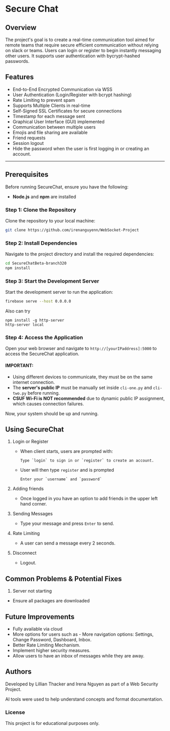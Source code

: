 # Secure Chat

## Overview 
The project's goal is to create a real-time communication tool aimed for remote teams that require secure efficient communication without relying on slack or teams. Users can login or register to begin instantly messaging other users. It supports user authentication with bycrypt-hashed passwords.

## Features
- End-to-End Encrypted Communication via WSS
- User Authentication (Login/Register with bcrypt hashing)
- Rate Limiting to prevent spam
- Supports Multiple Clients in real-time
- Self-Signed SSL Certificates for secure connections
- Timestamp for each message sent
- Graphical User Interface (GUI) implemented
- Communication between multiple users
- Emojis and file sharing are available
- Friend requests
- Session logout
- Hide the password when the user is first logging in or creating an account.


 
---
## **Prerequisites**  
Before running SecureChat, ensure you have the following:
- **Node.js** and **npm** are installed

### Step 1: Clone the Repository
Clone the repository to your local machine:
```bash
git clone https://github.com/irenanguyenn/WebSocket-Project
```

### Step 2: Install Dependencies
Navigate to the project directory and install the required dependencies:
```bash
cd SecureChatBeta-branch320
npm install
```

### Step 3: Start the Development Server
Start the development server to run the application:
```bash
firebase serve --host 0.0.0.0
```
Also can try
```
npm install -g http-server
http-server local
```

### Step 4: Access the Application
Open your web browser and navigate to `http://[yourIPaddress]:5000` to access the SecureChat application.


#### **IMPORTANT:**  
- Using different devices to communicate, they must be on the same internet connection.  
- The **server's public IP** must be manually set inside `cli-one.py` and `cli-two.py` before running.  
- **CSUF Wi-Fi is NOT recommended** due to dynamic public IP assignment, which causes connection failures.  


Now, your system should be up and running. 

## Using SecureChat

1. Login or Register
   * When client starts, users are prompted with:
     ```
     Type `login` to sign in or `register` to create an account.
     ```
   * User will then type `register` and is prompted
     ```
     Enter your `username` and `password`
     ```
2. Adding friends
    * Once logged in you have an option to add friends in the upper left hand corner.

3. Sending Messages
   * Type your message and press `Enter` to send.

4. Rate Limiting
   * A user can send a message every 2 seconds.
  
5. Disconnect
   * Logout. 

## Common Problems & Potential Fixes
1. Server not starting
* Ensure all packages are downloaded

## Future Improvements
* Fully available via cloud
* More options for users such as
      - More navigation options: Settings, Change Password, Dashboard, Inbox.
* Better Rate Limiting Mechanism.
* Implement higher security measures.
* Allow users to have an inbox of messages while they are away.


## Authors
Developed by Lillian Thacker and Irena Nguyen as part of a Web Security Project.

AI tools were used to help understand concepts and format documentation.


### License
This project is for educational purposes only.
